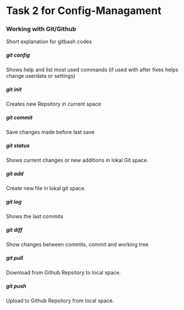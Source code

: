 # Task 2 for Config-Managament
### Working with Git/Github

Short explanation for gitbash codes

 ##### git config
 Shows help and list most used commands (if used with after fixes helps change userdata or settings)
 
 ##### git init
 Creates new Repsitory in current space
 
 ##### git commit
 Save changes made before last save
 
 ##### git status
 Shows current changes or new additions in lokal Git space.
 
 ##### git add
 Create new file in lokal git space.
 
 ##### git log
 Shows the last commits
 
 ##### git diff
Show changes between commits, commit and working tree
 
 ##### git pull
 Download from Github Repsitory to local space.
 
 ##### git push
 Upload to Github Repsitory from local space.
 
